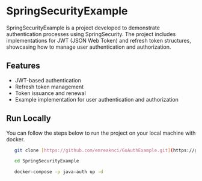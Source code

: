 # SpringSecurityExample

SpringSecurityExample is a project developed to demonstrate authentication processes using SpringSecurity. The project includes implementations for JWT (JSON Web Token) and refresh token structures, showcasing how to manage user authentication and authorization.

## Features

- JWT-based authentication
- Refresh token management
- Token issuance and renewal
- Example implementation for user authentication and authorization

## Run Locally

You can follow the steps below to run the project on your local machine with docker.

```bash
   git clone [https://github.com/emreaknci/GoAuthExample.git](https://github.com/emreaknci/SpringSecurityExample.git)

   cd SpringSecurityExample

   docker-compose -p java-auth up -d
```
